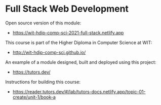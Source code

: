 # Full Stack Web Development

Open source version of this module:

- <https://wit-hdip-comp-sci-2021-full-stack.netlify.app>

This course is part of the Higher Diploma in Computer Science at WIT:

- <http://wit-hdip-comp-sci.github.io/>

An example of a module designed, built and deployed using this project:

- <https://tutors.dev/>

Instructions for building this course:

- <https://reader.tutors.dev/#/lab/tutors-docs.netlify.app/topic-01-create/unit-1/book-a>
